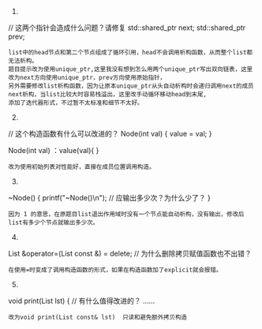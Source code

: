 
1.

// 这两个指针会造成什么问题？请修复
std::shared_ptr<Node> next;
std::shared_ptr<Node> prev;

```
list中的head节点和第二个节点组成了循环引用，head不会调用析构函数，从而整个list都无法析构。
题目提示改为使用unique_ptr,这里我没有想到怎么用两个unique_ptr写出双向链表，这里改为next方向使用unique_ptr，prev方向使用原始指针，
另外需要修改list析构函数，因为让原本unique_ptr从头自动析构时会递归调用next的成员next析构，当list比较大时容易栈溢出，这里改手动循环移动head到末尾,
添加了迭代器形式，不过暂不太标准和细节不太好。

```

2.

// 这个构造函数有什么可以改进的？
Node(int val) {
    value = val;
}

Node(int val) ：value(val){
}

```
改为使用初始列表对性能好，直接在成员位置调用构造。
```

3.

~Node() {
    printf("~Node()\n");   // 应输出多少次？为什么少了？
}

```
因为 1 的意思，在原题目list退出作用域时没有一个节点能自动析构，没有输出，修改后list有多少个节点就输出多少次。
```

4.

List &operator=(List const &) = delete;  // 为什么删除拷贝赋值函数也不出错？

```
在使用=时变成了调用构造函数的形式，如果在构造函数加了explicit就会报错。
```

5.

void print(List lst) {  // 有什么值得改进的？
……

```
改为void print(List const& lst)  只读和避免额外拷贝构造
```
